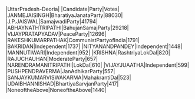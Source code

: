  
|UttarPradesh-Deoria|
|Candidate|Party|Votes|
|JANMEJAISINGH|BharatiyaJanataParty|88030|
|J.P.JAISWAL|SamajwadiParty|41794|
|ABHAYNATHTRIPATHI|BahujanSamajParty|29218|
|VIJAYPRATAPYADAV|PeaceParty|12696|
|RAKESHKUMARPATHAK|CommunistPartyofIndia|1791|
|BAKRIDAN|Independent|1737|
|NITYANANDPANDEY|Independent|1448|
|MANNUTIWARI|Independent|952|
|KRISHNA|RashtriyaLokDal|820|
|RAJUCHAUHAN|ModerateParty|657|
|NARENDRAMANITRIPATHI|LokDal|610|
|VIJAYJUAATHA|Independent|599|
|PUSHPENDRAVERMA|JanAdhikarParty|557|
|SANJAYKUMARVISWAKARMA|MahakrantiDal|523|
|UDAIBHANNISHAD|BhartiyaSarvjanParty|417|
|NoneoftheAbove|NoneoftheAbove|1440|
